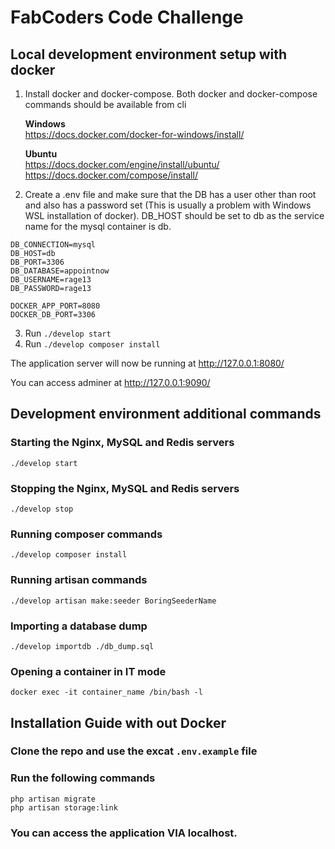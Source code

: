 # FabCoders Code Challenge

## Local development environment setup with docker

1. Install docker and docker-compose. Both docker and docker-compose commands should be available from cli  

    **Windows**  
    https://docs.docker.com/docker-for-windows/install/ 

    **Ubuntu**  
    https://docs.docker.com/engine/install/ubuntu/  
    https://docs.docker.com/compose/install/

2. Create a .env file and make sure that the DB has a user other than root and also has a password set (This is usually a problem with Windows WSL installation of docker). DB_HOST should be set to db as the service name for the mysql container is db.

```
DB_CONNECTION=mysql
DB_HOST=db
DB_PORT=3306
DB_DATABASE=appointnow
DB_USERNAME=rage13
DB_PASSWORD=rage13

DOCKER_APP_PORT=8080
DOCKER_DB_PORT=3306

```
3. Run ```./develop start```
4. Run ```./develop composer install```

The application server will now be running at http://127.0.0.1:8080/

You can access adminer at http://127.0.0.1:9090/


## Development environment additional commands

### Starting the Nginx, MySQL and Redis servers
```console
./develop start
```

### Stopping the Nginx, MySQL and Redis servers
```console
./develop stop
```

### Running composer commands
```console
./develop composer install
```

### Running artisan commands
```console
./develop artisan make:seeder BoringSeederName
```

### Importing a database dump
```console
./develop importdb ./db_dump.sql
```

### Opening a container in IT mode
```console
docker exec -it container_name /bin/bash -l
```


## Installation Guide with out Docker

### Clone the repo and use the excat `.env.example` file

### Run the following commands

```
php artisan migrate
php artisan storage:link
```

### You can access the application VIA localhost.
